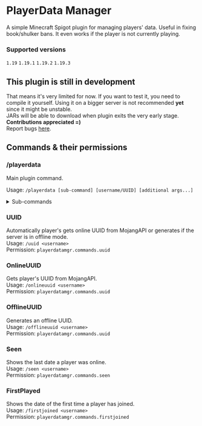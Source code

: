 # PlayerData Manager
A simple Minecraft Spigot plugin for managing players' data. Useful in fixing book/shulker bans.
It even works if the player is not currently playing.
### Supported versions
`1.19` `1.19.1` `1.19.2` `1.19.3`

## This plugin is still in development
That means it's very limited for now. If you want to test it, you need to compile it yourself.
Using it on a bigger server is not recommended **yet** since it might be unstable.  
JARs will be able to download when plugin exits the very early stage.  
**Contributions appreciated =)**  
Report bugs [here](https://github.com/Wolfyxon/PlayerDataManager/issues).

## Commands & their permissions
### /playerdata
Main plugin command.

Usage: `/playerdata [sub-command] [username/UUID] [additional args...] `
<details>
  <summary>Sub-commands</summary>
##### Help
Lists plugin commands and sub-commands of **/playerdata**.

Usage: `/playerdata help`  
Permission: `playerdatamgr.commands.main.help`

##### Get
Gets player's data as JSON.

Usage: `/playerdata get <username or UUID>`  
Permission: `playerdatamgr.commands.main.get`

##### File
Gets player's data **.dat** file inside **playerdata** folder.

Usage: `/playerdata file <username or UUID>`  
Permission: `playerdatamgr.commands.main.file`

##### GetPos
Gets player's last saved position and dimension. 

Usage: `/playerdata getpos <username or UUID>`  
Permission: `playerdatamgr.commands.main.getpos`

##### GetSpawn
Gets player's last saved spawn position and dimension.

Usage: `/playerdata getspawn <username or UUID>`  
Permission: `playerdatamgr.commands.main.getspawn`

##### Reset
Completely resets player's data. Proceed with caution.

Usage: `/playerdata reset <username or UUID>`  
Permission: `playerdatamgr.commands.main.reset`

##### ClearInventory
Clears player's inventory

Usage: `/playerdata clearinventory <username or UUID>`  
Permission: `playerdatamgr.commands.main.clearinventory`

##### ClearEnder
Clears player's enderchest.

Usage: `/playerdata clearender <username or UUID>`  
Permission: `playerdatamgr.commands.main.clearender`
</details>

### UUID
Automatically player's gets online UUID from MojangAPI or generates if the server is in offline mode.  
Usage: `/uuid <username>`  
Permission: `playerdatamgr.commands.uuid`

### OnlineUUID
Gets player's UUID from MojangAPI.  
Usage: `/onlineuuid <username>`  
Permission: `playerdatamgr.commands.uuid`

### OfflineUUID
Generates an offline UUID.  
Usage: `/offlineuuid <username>`  
Permission: `playerdatamgr.commands.uuid`

### Seen
Shows the last date a player was online.  
Usage: `/seen <username>`  
Permission: `playerdatamgr.commands.seen`

### FirstPlayed
Shows the date of the first time a player has joined.   
Usage: `/firstjoined <username>`  
Permission: `playerdatamgr.commands.firstjoined`